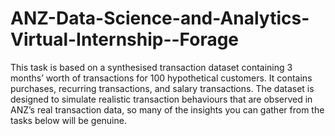 # ANZ-Data-Science-and-Analytics-Virtual-Internship--Forage
This task is based on a synthesised transaction dataset containing 3 months’ worth of transactions for 100 hypothetical customers. It contains purchases, recurring transactions, and salary transactions.  The dataset is designed to simulate realistic transaction behaviours that are observed in ANZ’s real transaction data, so many of the insights you can gather from the tasks below will be genuine.
